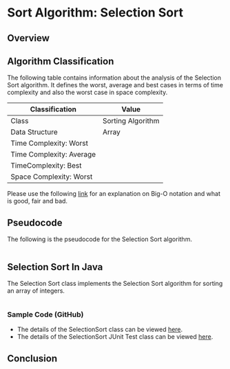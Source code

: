 # Sort Algorithm: Selection Sort

## Overview


## Algorithm Classification
The following table contains information about the analysis of the Selection Sort algorithm. It defines the worst, average and best cases in terms of time complexity and also the worst case in space complexity.

| Classification | Value|
| --- | --- |
| Class | Sorting Algorithm |
| Data Structure | Array |
| Time Complexity: Worst |  |
| Time Complexity: Average |  |
| TimeComplexity: Best |  |
| Space Complexity: Worst | |

Please use the following [link][0] for an explanation on Big-O notation and what is good, fair and bad.

## Pseudocode
The following is the pseudocode for the Selection Sort algorithm.
```

```

## Selection Sort In Java
The Selection Sort class implements the Selection Sort algorithm for sorting an array of integers.

```java
```
### Sample Code (GitHub)
* The details of the SelectionSort class can be viewed [here][1].
* The details of the SelectionSort JUnit Test class can be viewed [here][2].

## Conclusion


[0]: http://www.bigocheatsheet.com/img/big-o-cheat-sheet-poster.png
[1]: #
[2]: #
